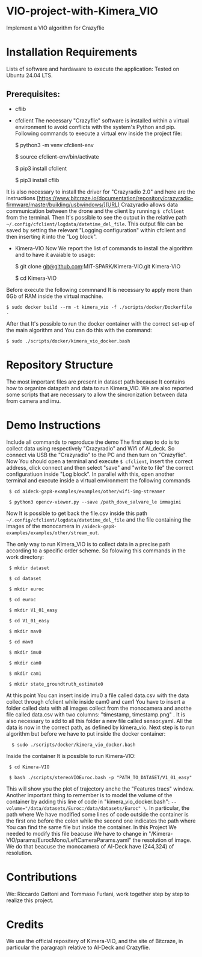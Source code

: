 # VIO-project-with-Kimera_VIO
Implement a VIO algorithm for Crazyflie

# Installation Requirements
Lists of software and hardaware to execute the application:
Tested on Ubuntu 24.04 LTS.
## Prerequisites:
* cflib
* cfclient
The necessary "Crazyflie" software is installed within a virtual environment to avoid conflicts with the system's Python and pip. Following commands to execute a virtual env inside the project file:

     $ python3 -m venv cfclient-env

     $ source cfclient-env/bin/activate
 
     $ pip3 install cfclient
 
     $ pip3 install cflib

It is also necessary to install the driver for "Crazyradio 2.0" and here are the instructions [https://www.bitcraze.io/documentation/repository/crazyradio-firmware/master/building/usbwindows/](URL)
Crazyradio allows data communication between the drone and the client by running `$ cfclient` from the terminal. Then It's possible to see the output in the relative path `~/.config/cfclient/logdata/datetime_del_file`. This output file can be saved by setting the relevant "Logging configuration" within cfclient and then inserting it into the "Log block". 

* Kimera-VIO
Now We report the list of commands to install the algorithm and to have it avaiable to usage:

    $ git clone git@github.com:MIT-SPARK/Kimera-VIO.git Kimera-VIO

    $ cd Kimera-VIO

Before execute the following commnand It is necessary to apply more than 6Gb of RAM inside the virtual machine.

    $ sudo docker build --rm -t kimera_vio -f ./scripts/docker/Dockerfile .

After that It's possible to run the docker container with the correct set-up of the main algorithm and You can do this with the command:

    $ sudo ./scripts/docker/kimera_vio_docker.bash


# Repository Structure
The most important files are present in dataset path because It contains how to organize datapath and data to run Kimera_VIO. We are also reported some scripts that are necessary to allow the sincronization between data from camera and imu. 

# Demo Instructions
Include all commands to reproduce the demo
The first step to do is to collect data using respectively "Crazyradio" and Wifi of AI_deck. So connect via USB the "Crazyradio" to the PC and then turn on "Crazyflie". Now You should open a terminal and execute `$ cfclient`, insert the correct address, click connect and then select "save" and "write to file" the correct configuratiuon inside "Log block". In parallel with this, open another terminal and execute inside a virtual environment the following commands

     $ cd aideck-gap8-examples/examples/other/wifi-img-streamer
     
     $ python3 opencv-viewer.py --save /path_dove_salvare_le immagini

Now It is possible to get back the file.csv inside this path `~/.config/cfclient/logdata/datetime_del_file` and the file containing the images of the monocamera in `/aideck-gap8-examples/examples/other/stream_out`. 

The only way to run Kimera_VIO is to collect data in a precise path according to a specific order scheme. So folowing this commands in the work directory:

     $ mkdir dataset
     
     $ cd dataset
     
     $ mkdir euroc
     
     $ cd euroc

     $ mkdir V1_01_easy

     $ cd V1_01_easy

     $ mkdir mav0

     $ cd mav0

     $ mkdir imu0

     $ mkdir cam0

     $ mkdir cam1

     $ mkdir state_groundtruth_estimate0

At this point You can insert inside imu0 a file called data.csv with the data collect through cfclient while inside cam0 and cam1 You have to insert a folder called data with all images collect from the monocamera and anothe file called data.csv with two columns: "timestamp, timestamp.png" . It is also necessary to add to all this folder a new file called sensor.yaml. All the data is now in the correct path, as defined by kimera_vio. Next step is to run algorithm but before we have to put inside the docker container:

      $ sudo ./scripts/docker/kimera_vio_docker.bash

Inside the container It is possible to run Kimera-VIO:

     $ cd Kimera-VIO
     
     $ bash ./scripts/stereoVIOEuroc.bash -p "PATH_TO_DATASET/V1_01_easy"

This will show you the plot of trajectory anche the "Features tracs" window. Another important thing to remember is to model the volume of the container by adding this line of code in "kimera_vio_docker.bash": `--volume="/data/datasets/Euroc:/data/datasets/Euroc" \`. In particular, the path where We have modified some lines of code outside the container is the first one before the colon while the second one indicates the path where You can find the same file but inside the container. In this Project We needed to modify this file beacuse We have to change in "/Kimera-VIO/params/EurocMono/LeftCameraParams.yaml" the resolution of image. We do that beacuse the monocamera of AI-Deck have (244,324) of resolution. 

# Contributions
We: Riccardo Gattoni and Tommaso Furlani, work together step by step to realize this project.

# Credits
We use the official repositery of Kimera-VIO, and the site of Bitcraze, in particular the paragraph relative to AI-Deck and Crazyflie.
